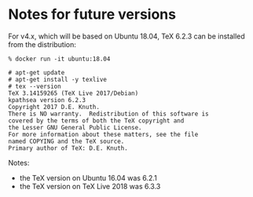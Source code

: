 # Notes for future versions

For v4.x, which will be based on Ubuntu 18.04, TeX 6.2.3 can be installed
from the distribution:

```console
% docker run -it ubuntu:18.04

# apt-get update
# apt-get install -y texlive
# tex --version
TeX 3.14159265 (TeX Live 2017/Debian)
kpathsea version 6.2.3
Copyright 2017 D.E. Knuth.
There is NO warranty.  Redistribution of this software is
covered by the terms of both the TeX copyright and
the Lesser GNU General Public License.
For more information about these matters, see the file
named COPYING and the TeX source.
Primary author of TeX: D.E. Knuth.
```

Notes:

- the TeX version on Ubuntu 16.04 was 6.2.1
- the TeX version on TeX Live 2018 was 6.3.3
